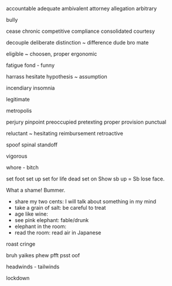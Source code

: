 

accountable
adequate
ambivalent
attorney
allegation
arbitrary

bully

cease
chronic
competitive
compliance
consolidated
courtesy

decouple
deliberate
distinction ~ difference
dude bro mate

eligible ~ choosen, proper
ergonomic

fatigue
fond - funny

harrass
hesitate
hypothesis ~ assumption

incendiary
insomnia

legitimate

metropolis

perjury
pinpoint
preoccupied
pretexting
proper
provision
punctual

reluctant ~ hesitating
reimbursement
retroactive

spoof
spinal
standoff

vigorous

whore - bitch


set foot
set up
set for life
dead set on
Show sb up = Sb lose face.

What a shame!
Bummer.


* share my two cents: I will talk about something in my mind
* take a grain of salt: be careful to treat
* age like wine:
* see pink elephant: fable/drunk
* elephant in the room:
* read the room: read air in Japanese

roast
cringe

bruh yaikes
phew
pfft psst
oof




headwinds - tailwinds

lockdown

